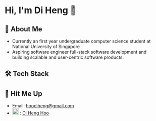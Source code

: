 # Hi, I'm Di Heng 👋
## 🐸 About Me
- Currently an first year undergraduate computer science student at National University of Singapore
- Aspiring software engineer  full-stack software development and building scalable and user-centric software products.

## 🛠️ Tech Stack

## 🤙 Hit Me Up
- Email: hoodiheng@gmail.com
- <img src="https://upload.wikimedia.org/wikipedia/commons/thumb/c/ca/LinkedIn_logo_initials.png/600px-LinkedIn_logo_initials.png?20140125013055" width="20" height="20"> : <a href="https://www.linkedin.com/in/di-heng-hoo-a657361a3/" >Di Heng Hoo</a>

<!--
**grenn24/grenn24** is a ✨ _special_ ✨ repository because its `README.md` (this file) appears on your GitHub profile.

Here are some ideas to get you started:

- 🔭 I’m currently working on ...
- 🌱 I’m currently learning ...
- 👯 I’m looking to collaborate on ...
- 🤔 I’m looking for help with ...
- 💬 Ask me about ...
- 📫 How to reach me: ...
- 😄 Pronouns: ...
- ⚡ Fun fact: ...
-->
